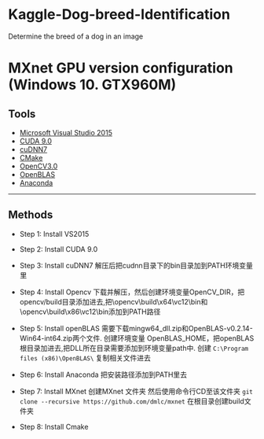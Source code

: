 # Kaggle-Dog-breed-Identification
Determine the breed of a dog in an image

# MXnet GPU version configuration (Windows 10. GTX960M)
## Tools
* [Microsoft Visual Studio 2015](https://www.visualstudio.com/zh-hans/vs/older-downloads/)
* [CUDA 9.0](http://docs.nvidia.com/cuda/cuda-installation-guide-microsoft-windows/)
* [cuDNN7](https://developer.nvidia.com/cudnn)
* [CMake](https://cmake.org/)
* [OpenCV3.0](https://sourceforge.net/projects/opencvlibrary/files/opencv-win/3.0.0/opencv-3.0.0.exe/download)
* [OpenBLAS](https://sourceforge.net/projects/openblas/files/v0.2.14/)
* [Anaconda](https://www.anaconda.com/download/)

---

## Methods
* Step 1: Install VS2015

* Step 2: Install CUDA 9.0

* Step 3: Install cuDNN7 解压后把cudnn目录下的bin目录加到PATH环境变量里

* Step 4: Install Opencv 下载并解压，然后创建环境变量OpenCV_DIR，把opencv/build目录添加进去,把\opencv\build\x64\vc12\bin和\opencv\build\x86\vc12\bin添加到PATH路径

* Step 5: Install openBLAS 需要下载mingw64_dll.zip和OpenBLAS-v0.2.14-Win64-int64.zip两个文件. 创建环境变量 OpenBLAS_HOME，把openBLAS根目录加进去,把DLL所在目录需要添加到环境变量path中. 创建  ```C:\Program files (x86)\OpenBLAS\``` 复制相关文件进去

* Step 6: Install Anaconda 把安装路径添加到PATH里去

* Step 7: Install MXnet 创建MXnet 文件夹 然后使用命令行CD至该文件夹 ```git clone --recursive https://github.com/dmlc/mxnet``` 在根目录创建build文件夹

* Step 8: Install Cmake
